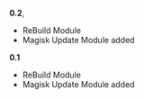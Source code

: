 **0.2**,
* ReBuild Module
* Magisk Update Module added


**0.1**
* ReBuild Module
* Magisk Update Module added
